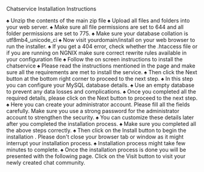 Chatservice Installation Instructions 

♠ Unzip the contents of the main zip file
♠ Upload all files and folders into your web server.
♠ Make sure all file permissions are set to 644 and all folder permissions are set to 775.
♠ Make sure your database collation is utf8mb4_unicode_ci
♠ Now visit yourdomain/install on your web browser to run the installer.
♠ If you get a 404 error, check whether the .htaccess file or if you are running on NGNIX make sure correct rewrite rules available in your configuration file
♠ Follow the on screen instructions to install the chatservice
♠ Please read the instructions mentioned in the page and make sure all the requirements are met to install the service.
♠ Then click the Next button at the bottom right corner to proceed to the next step.
♠ In this step you can configure your MySQL database details.
♠ Use an empty database to prevent any data losses and complications.
♠ Once you completed all the required details, please click on the Next button to proceed to the next step.
♠ Here you can create your administrator account. Please fill all the fields carefully. Make sure you use a strong password for the administrator account to strengthen the security.
♠ You can customize these details later after you completed the installation process.
♠ Make sure you completed all the above steps correctly. 
♠ Then click on the Install button to begin the installation . Please don't close your browser tab or window as it might interrupt your installation process.
♠ Installation process might take few minutes to complete.
♠ Once the installation process is done you will be presented with the following page. Click on the Visit button to visit your newly created chat community.
